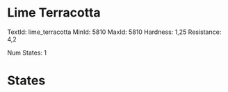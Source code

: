 # Lime Terracotta
TextId: lime_terracotta
MinId: 5810
MaxId: 5810
Hardness: 1,25
Resistance: 4,2

Num States: 1
# States
```

```